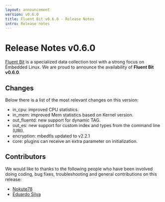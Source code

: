```yaml
---
layout: announcement
version: v0.6.0
title: Fluent Bit v0.6.0 - Release Notes
intro: Release notes
---
```


# Release Notes v0.6.0

[Fluent Bit](http://fluentbit.io) is a specialized data collection tool with a strong focus on
Embedded Linux. We are proud to announce the availability of __Fluent Bit v0.6.0__.

## Changes

Below there is a list of the most relevant changes on this version:

- in_cpu: improved CPU statistics.
- in_mem: improved Mem statistics based on Kernel version.
- out_fluentd: new support for dynamic TAG.
- out_es: new support for custom index and types from the command line (URI).
- encryption: mbedtls updated to v2.2.1
- core: plugins can receive an extra parameter on initialization.

## Contributors

We would like to thanks to the following people who have been involved doing coding, bug fixes, troubleshooting and general contributions on this release:

- [Nokute78](https://github.com/nokute78)
- [Eduardo Silva](http://twitter.com/edsiper)
